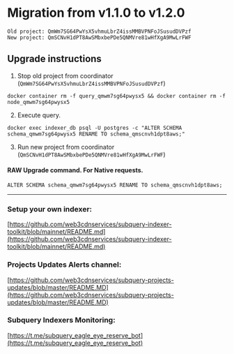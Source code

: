 # Migration from v1.1.0 to v1.2.0
```
Old project: QmWm7SG64PwYsX5vhmuLbrZ4issMMBVPNFoJSusudDVPzf
New project: QmSCNvH1dPT8AwSMbxbePDe5QNMVre81wHfXgA9MwLrFWF
```


## Upgrade instructions
 1) Stop old project from coordinator (`QmWm7SG64PwYsX5vhmuLbrZ4issMMBVPNFoJSusudDVPzf`)

```
docker container rm -f query_qmwm7sg64pwysx5 && docker container rm -f node_qmwm7sg64pwysx5
```

 2) Execute query.

```
docker exec indexer_db psql -U postgres -c "ALTER SCHEMA schema_qmwm7sg64pwysx5 RENAME TO schema_qmscnvh1dpt8aws;"

```

 3) Run new project from coordinator (`QmSCNvH1dPT8AwSMbxbePDe5QNMVre81wHfXgA9MwLrFWF`)

#### RAW Upgrade command. For Native requests.
`ALTER SCHEMA schema_qmwm7sg64pwysx5 RENAME TO schema_qmscnvh1dpt8aws;`


___
### Setup your own indexer:

[https://github.com/web3cdnservices/subquery-indexer-toolkit/blob/mainnet/README.md](https://github.com/web3cdnservices/subquery-indexer-toolkit/blob/mainnet/README.md)

### Projects Updates Alerts channel:

[https://github.com/web3cdnservices/subquery-projects-updates/blob/master/README.MD](https://github.com/web3cdnservices/subquery-projects-updates/blob/master/README.MD)

### Subquery Indexers Monitoring:

[https://t.me/subquery_eagle_eye_reserve_bot](https://t.me/subquery_eagle_eye_reserve_bot)
